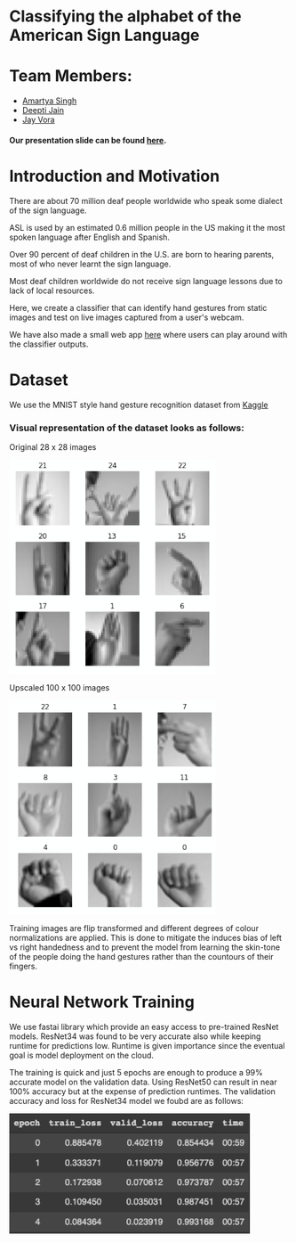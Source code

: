 # Classifying the alphabet of the American Sign Language

# Team Members: 
- [Amartya Singh](https://in.linkedin.com/in/amartya-singh-84b6b776)
- [Deepti Jain](https://github.com/djain91)
- [Jay Vora](https://www.linkedin.com/in/jay-vora-50860664/)


#### Our presentation slide can be found [here](https://drive.google.com/file/d/1J4uS84i_BDnjQfh3XwNID9BADqVfDk0B/view?usp=sharing).

# Introduction and Motivation

There are about 70 million deaf people worldwide who speak some dialect of the sign language.

ASL is used by an estimated 0.6 million people in the US making it the most spoken language after English and Spanish.

Over 90 percent of deaf children in the U.S. are born to hearing parents, most of who never learnt the sign language.

Most deaf children worldwide do not receive sign language lessons due to lack of local resources.

Here, we create a classifier that can identify hand gestures from static images and test on live images captured from a user's webcam.

We have also made a small web app [here](https://asl.elder-rabbit.com/fuzzy-octo-guacamole/asm-webcam.html) where users can play around with the classifier outputs.


# Dataset

We use the MNIST style hand gesture recognition dataset from [Kaggle](https://www.kaggle.com/datasets/datamunge/sign-language-mnist)

### Visual representation of the dataset looks as follows:

Original 28 x 28 images

![Original Images](./Images/28x28.png)

Upscaled 100 x 100 images

![Upscaled Images](./Images/100x100.png)

Training images are flip transformed and different degrees of colour normalizations are applied. This is done to mitigate the induces bias of left vs right handedness and to prevent the model from learning the skin-tone of the people doing the hand gestures rather than the countours of their fingers.

# Neural Network Training 

We use fastai library which provide an easy access to pre-trained ResNet models. ResNet34 was found to be very accurate also while keeping runtime for predictions low. Runtime is given importance since the eventual goal is model deployment on the cloud.

The training is quick and just 5 epochs are enough to produce a 99% accurate model on the validation data. Using ResNet50 can result in near 100% accuracy but at the expense of prediction runtimes. The validation accuracy and loss for ResNet34 model we foubd are as follows:

![resnet](./Images/training.png)